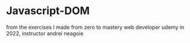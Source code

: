 # Javascript-DOM
from the exercises I made from zero to mastery web developer udemy in 2022, instructor andrei neagoie
